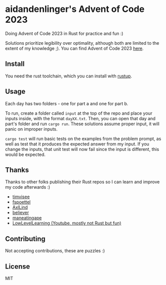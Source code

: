 # aidandenlinger's Advent of Code 2023

Doing Advent of Code 2023 in Rust for practice and fun :)

Solutions prioritize legibility over optimality, although both are limited to
the extent of my knowledge ;). You can find Advent of Code 2023
[here](https://adventofcode.com/2023).

## Install
You need the rust toolchain, which you can install with
[rustup](https://rustup.rs/).

## Usage
Each day has two folders - one for part a and one for part b.

To run, create a folder called `input` at the top of the repo and place your
inputs inside, with the format `dayXX.txt`. Then, you can open that day and
part's folder and run `cargo run`. These solutions assume proper input, it will
panic on improper inputs.

`cargo test` will run basic tests on the examples from the problem prompt, as
well as test that it produces the expected answer from my input. If you change
the inputs, that unit test will now fail since the input is different, this
would be expected.

## Thanks
Thanks to other folks publishing their Rust repos so I can learn and improve
my code afterwards :)

- [timvisee](https://github.com/timvisee/advent-of-code-2023)
- [fspoettel](https://github.com/fspoettel/advent-of-code-2023/tree/main/src/bin)
- [AxlLind](https://github.com/AxlLind/AdventOfCode2023/tree/main/src/bin)
- [believer](https://github.com/believer/advent-of-code/tree/master/rust/2023/src)
- [maneatingape](https://github.com/maneatingape/advent-of-code-rust/tree/main/src/year2023)
- [LowLevelLearning (Youtube, mostly not Rust but fun)](https://youtube.com/playlist?list=PLc7W4b0WHTAWQBQkx8oGrFuiCuQFbhecq)

## Contributing
Not accepting contributions, these are puzzles :)

## License
MIT
